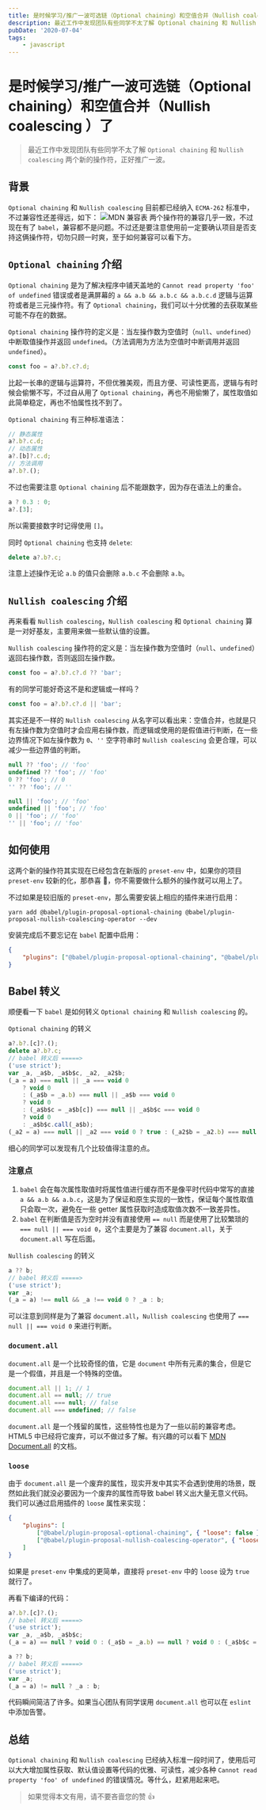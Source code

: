 ```yaml
---
title: 是时候学习/推广一波可选链（Optional chaining）和空值合并（Nullish coalescing ）了
description: 最近工作中发现团队有些同学不太了解 Optional chaining 和 Nullish coalescing 两个新的操作符，正好推广一波。
pubDate: '2020-07-04'
tags:
    - javascript
---
```


# 是时候学习/推广一波可选链（Optional chaining）和空值合并（Nullish coalescing ）了

> 最近工作中发现团队有些同学不太了解 `Optional chaining` 和 `Nullish coalescing` 两个新的操作符，正好推广一波。

## 背景

`Optional chaining` 和 `Nullish coalescing` 目前都已经纳入 `ECMA-262` 标准中，不过兼容性还差得远，如下： ![MDN 兼容表](https://stg.heyfe.org/images/blog-2020-es-features-92.png) 两个操作符的兼容几乎一致，不过现在有了 `babel`，兼容都不是问题。不过还是要注意使用前一定要确认项目是否支持这俩操作符，切勿只顾一时爽，至于如何兼容可以看下方。

## `Optional chaining` 介绍

`Optional chaining` 是为了解决程序中铺天盖地的 `Cannot read property 'foo' of undefined` 错误或者是满屏幕的 `a && a.b && a.b.c && a.b.c.d` 逻辑与运算符或者是三元操作符。有了 `Optional chaining`，我们可以十分优雅的去获取某些可能不存在的数据。

`Optional chaining` 操作符的定义是：当左操作数为空值时（`null`、`undefined`）中断取值操作并返回 `undefined`。（方法调用为方法为空值时中断调用并返回 `undefined`）。

```js
const foo = a?.b?.c?.d;
```

比起一长串的逻辑与运算符，不但优雅美观，而且方便、可读性更高，逻辑与有时候会偷懒不写，不过自从用了 `Optional chaining`，再也不用偷懒了，属性取值如此简单稳定，再也不怕属性找不到了。

`Optional chaining` 有三种标准语法：

```js
// 静态属性
a?.b?.c.d;
// 动态属性
a?.[b]?.c.d;
// 方法调用
a?.b?.();
```

不过也需要注意 `Optional chaining` 后不能跟数字，因为存在语法上的重合。

```js
a ? 0.3 : 0;
a?.[3];
```

所以需要接数字时记得使用 `[]`。

同时 `Optional chaining` 也支持 `delete`:

```js
delete a?.b?.c;
```

注意上述操作无论 `a.b` 的值只会删除 `a.b.c` 不会删除 `a.b`。

## `Nullish coalescing` 介绍

再来看看 `Nullish coalescing`，`Nullish coalescing` 和 `Optional chaining` 算是一对好基友，主要用来做一些默认值的设置。

`Nullish coalescing` 操作符的定义是：当左操作数为空值时（`null`、`undefined`）返回右操作数，否则返回左操作数。

```js
const foo = a?.b?.c?.d ?? 'bar';
```

有的同学可能好奇这不是和逻辑或一样吗？

```js
const foo = a?.b?.c?.d || 'bar';
```

其实还是不一样的 `Nullish coalescing` 从名字可以看出来：空值合并，也就是只有左操作数为空值时才会应用右操作数，而逻辑或使用的是假值进行判断，在一些边界情况下如左操作数为 `0`、`''` 空字符串时 `Nullish coalescing` 会更合理，可以减少一些边界值的判断。

```js
null ?? 'foo'; // 'foo'
undefined ?? 'foo'; // 'foo'
0 ?? 'foo'; // 0
'' ?? 'foo'; // ''

null || 'foo'; // 'foo'
undefined || 'foo'; // 'foo'
0 || 'foo'; // 'foo'
'' || 'foo'; // 'foo'
```

## 如何使用

这两个新的操作符其实现在已经包含在新版的 `preset-env` 中，如果你的项目 `preset-env` 较新的化，那恭喜 🎉，你不需要做什么额外的操作就可以用上了。

不过如果是较旧版的 `preset-env`，那么需要安装上相应的插件来进行启用：

```shell
yarn add @babel/plugin-proposal-optional-chaining @babel/plugin-proposal-nullish-coalescing-operator --dev
```

安装完成后不要忘记在 `babel` 配置中启用：

```json
{
    "plugins": ["@babel/plugin-proposal-optional-chaining", "@babel/plugin-proposal-nullish-coalescing-operator"]
}
```

## Babel 转义

顺便看一下 `babel` 是如何转义 `Optional chaining` 和 `Nullish coalescing` 的。

`Optional chaining` 的转义

```js
a?.b?.[c]?.();
delete a?.b?.c;
// babel 转义后 =====>
('use strict');
var _a, _a$b, _a$b$c, _a2, _a2$b;
(_a = a) === null || _a === void 0
    ? void 0
    : (_a$b = _a.b) === null || _a$b === void 0
    ? void 0
    : (_a$b$c = _a$b[c]) === null || _a$b$c === void 0
    ? void 0
    : _a$b$c.call(_a$b);
(_a2 = a) === null || _a2 === void 0 ? true : (_a2$b = _a2.b) === null || _a2$b === void 0 ? true : delete _a2$b.c;
```

细心的同学可以发现有几个比较值得注意的点。

### 注意点

1. `babel` 会在每次属性取值时将属性值进行缓存而不是像平时代码中常写的直接 `a && a.b && a.b.c`，这是为了保证和原生实现的一致性，保证每个属性取值只会取一次，避免在一些 getter 属性获取时造成取值次数不一致差异性。
2. `babel` 在判断值是否为空时并没有直接使用 `== null` 而是使用了比较繁琐的 `=== null || === void 0`，这个主要是为了兼容 `document.all`，关于 `document.all` 写在后面。

`Nullish coalescing` 的转义

```js
a ?? b;
// babel 转义后 =====>
('use strict');
var _a;
(_a = a) !== null && _a !== void 0 ? _a : b;
```

可以注意到同样是为了兼容 `document.all`，`Nullish coalescing` 也使用了 `=== null || === void 0` 来进行判断。

### `document.all`

`document.all` 是一个比较奇怪的值，它是 `document` 中所有元素的集合，但是它是一个假值，并且是一个特殊的空值。

```js
document.all || 1; // 1
document.all == null; // true
document.all === null; // false
document.all === undefined; // false
```

`document.all` 是一个残留的属性，这些特性也是为了一些以前的兼容考虑。HTML5 中已经将它废弃，可以不做过多了解。有兴趣的可以看下 [MDN Document.all](https://developer.mozilla.org/en-US/docs/Web/API/Document/all) 的文档。

### `loose`

由于 `document.all` 是一个废弃的属性，现实开发中其实不会遇到使用的场景，既然如此我们就没必要因为一个废弃的属性而导致 babel 转义出大量无意义代码。我们可以通过启用插件的 `loose` 属性来实现：

```json
{
    "plugins": [
        ["@babel/plugin-proposal-optional-chaining", { "loose": false }],
        ["@babel/plugin-proposal-nullish-coalescing-operator", { "loose": false }]
    ]
}
```

如果是 `preset-env` 中集成的更简单，直接将 `preset-env` 中的 `loose` 设为 `true` 就行了。

再看下编译的代码：

```js
a?.b?.[c]?.();
// babel 转义后 =====>
('use strict');
var _a, _a$b, _a$b$c;
(_a = a) == null ? void 0 : (_a$b = _a.b) == null ? void 0 : (_a$b$c = _a$b[c]) == null ? void 0 : _a$b$c.call(_a$b);
```

```js
a ?? b;
// babel 转义后 =====>
('use strict');
var _a;
(_a = a) != null ? _a : b;
```

代码瞬间简洁了许多。如果当心团队有同学误用 `document.all` 也可以在 `eslint` 中添加告警。

## 总结

`Optional chaining` 和 `Nullish coalescing` 已经纳入标准一段时间了，使用后可以大大增加属性获取、默认值设置等代码的优雅、可读性，减少各种 `Cannot read property 'foo' of undefined` 的错误情况。等什么，赶紧用起来吧。

> 如果觉得本文有用，请不要吝啬您的赞 👍
